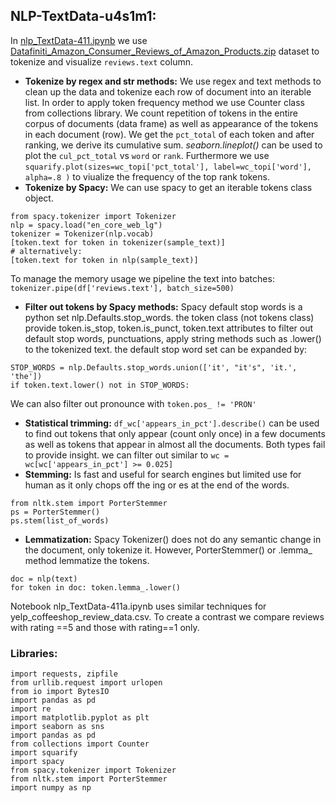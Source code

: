 ## NLP-TextData-u4s1m1:

In [nlp_TextData-411.ipynb](https://github.com/skhabiri/ML-NLP/blob/main/module1-text-data/nlp_TextData-411.ipynb) we use [Datafiniti_Amazon_Consumer_Reviews_of_Amazon_Products.zip](https://github.com/skhabiri/ML-NLP/blob/main/module1-text-data/data/Datafiniti_Amazon_Consumer_Reviews_of_Amazon_Products_May19.csv.zip) dataset to tokenize and visualize `reviews.text` column. 
- **Tokenize by regex and str methods:** We use regex and text methods to clean up the data and tokenize each row of document into an iterable list. In order to apply token frequency method we use Counter class from collections library. We count repetition of tokens in the entire corpus of documents (data frame) as well as appearance of the tokens in each document (row). We get the `pct_total` of each token and after ranking, we derive its cumulative sum. *seaborn.lineplot()* can be used to plot the `cul_pct_total` vs `word` or `rank`. Furthermore we use `squarify.plot(sizes=wc_topi['pct_total'], label=wc_topi['word'], alpha=.8 )` to viualize the frequency of the top rank tokens.
- **Tokenize by Spacy:** We can use spacy to get an iterable tokens class object.
```
from spacy.tokenizer import Tokenizer
nlp = spacy.load("en_core_web_lg")
tokenizer = Tokenizer(nlp.vocab)
[token.text for token in tokenizer(sample_text)]
# alternatively:
[token.text for token in nlp(sample_text)]
```
To manage the memory usage we pipeline the text into batches: `tokenizer.pipe(df['reviews.text'], batch_size=500)`
- **Filter out tokens by Spacy methods:** Spacy default stop words  is a python set nlp.Defaults.stop_words. the token class (not tokens class) provide token.is_stop, token.is_punct, token.text attributes to filter out default stop words, punctuations, apply string methods such as .lower() to the tokenized text. the default stop word set can be expanded by: 
```
STOP_WORDS = nlp.Defaults.stop_words.union(['it', "it's", 'it.', 'the'])
if token.text.lower() not in STOP_WORDS:
```
We can also filter out pronounce with `token.pos_ != 'PRON'`
- **Statistical trimming:** `df_wc['appears_in_pct'].describe()` can be used to find out tokens that only appear (count only once) in a few documents as well as tokens that appear in almost all the documents. Both types fail to provide insight. we can filter out similar to `wc = wc[wc['appears_in_pct'] >= 0.025]`
- **Stemming:** Is fast and useful for search engines but limited use for human as it only chops off the ing or es at the end of the words. 
```
from nltk.stem import PorterStemmer
ps = PorterStemmer()
ps.stem(list_of_words)
```
- **Lemmatization:** Spacy Tokenizer() does not do any semantic change in the document, only tokenize it. However, PorterStemmer() or .lemma_ method lemmatize the tokens.
```
doc = nlp(text)
for token in doc: token.lemma_.lower()
```

Notebook nlp_TextData-411a.ipynb uses similar techniques for yelp_coffeeshop_review_data.csv. To create a contrast we compare reviews with rating ==5 and those with rating==1 only.

### Libraries:
```
import requests, zipfile
from urllib.request import urlopen
from io import BytesIO
import pandas as pd
import re
import matplotlib.pyplot as plt
import seaborn as sns
import pandas as pd
from collections import Counter
import squarify
import spacy
from spacy.tokenizer import Tokenizer
from nltk.stem import PorterStemmer
import numpy as np
```
